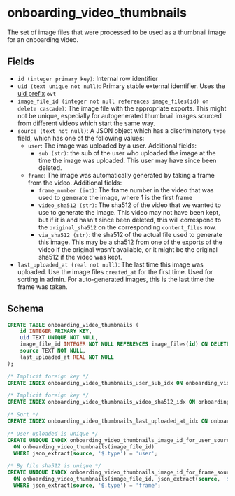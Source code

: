 # onboarding_video_thumbnails

The set of image files that were processed to be used as a thumbnail image
for an onboarding video.

## Fields

- `id (integer primary key)`: Internal row identifier
- `uid (text unique not null)`: Primary stable external identifier. Uses the
  [uid prefix](../uid_prefixes.md) `ovt`
- `image_file_id (integer not null references image_files(id) on delete cascade)`: The image
  file with the appropriate exports. This might not be unique, especially for autogenerated
  thumbnail images sourced from different videos which start the same way.
- `source (text not null)`: A JSON object which has a discriminatory `type` field,
  which has one of the following values:
  - `user`: The image was uploaded by a user. Additional fields:
    - `sub (str)`: the sub of the user who uploaded the image at the time the
      image was uploaded. This user may have since been deleted.
  - `frame`: The image was automatically generated by taking a frame from the video.
    Additional fields:
    - `frame_number (int)`: The frame number in the video that was used to generate
      the image, where 1 is the first frame
    - `video_sha512 (str)`: The sha512 of the video that we wanted to use to generate the
      image. This video may not have been kept, but if it is and hasn't since
      been deleted, this will correspond to the `original_sha512` on the
      corresponding `content_files` row.
    - `via_sha512 (str)`: the sha512 of the actual file used to generate this image.
      This may be a sha512 from one of the exports of the video if the original wasn't
      available, or it might be the original sha512 if the video was kept.
- `last_uploaded_at (real not null)`: The last time this image was uploaded. Use
  the image files `created_at` for the first time. Used for sorting in admin. For
  auto-generated images, this is the last time the frame was taken.

## Schema

```sql
CREATE TABLE onboarding_video_thumbnails (
    id INTEGER PRIMARY KEY,
    uid TEXT UNIQUE NOT NULL,
    image_file_id INTEGER NOT NULL REFERENCES image_files(id) ON DELETE CASCADE ON UPDATE RESTRICT,
    source TEXT NOT NULL,
    last_uploaded_at REAL NOT NULL
);

/* Implicit foreign key */
CREATE INDEX onboarding_video_thumbnails_user_sub_idx ON onboarding_video_thumbnails(json_extract(source, '$.sub')) WHERE json_extract(source, '$.type') = 'user';

/* Implicit foreign key */
CREATE INDEX onboarding_video_thumbnails_video_sha512_idx ON onboarding_video_thumbnails(json_extract(source, '$.video_sha512')) WHERE json_extract(source, '$.type') = 'frame';

/* Sort */
CREATE INDEX onboarding_video_thumbnails_last_uploaded_at_idx ON onboarding_video_thumbnails(last_uploaded_at);

/* User-uploaded is unique */
CREATE UNIQUE INDEX onboarding_video_thumbnails_image_id_for_user_source_idx
  ON onboarding_video_thumbnails(image_file_id)
  WHERE json_extract(source, '$.type') = 'user';

/* By file sha512 is unique */
CREATE UNIQUE INDEX onboarding_video_thumbnails_image_id_for_frame_source_idx
  ON onboarding_video_thumbnails(image_file_id, json_extract(source, '$.video_sha512', '$.via_sha512', '$.frame_number'))
  WHERE json_extract(source, '$.type') = 'frame';
```

